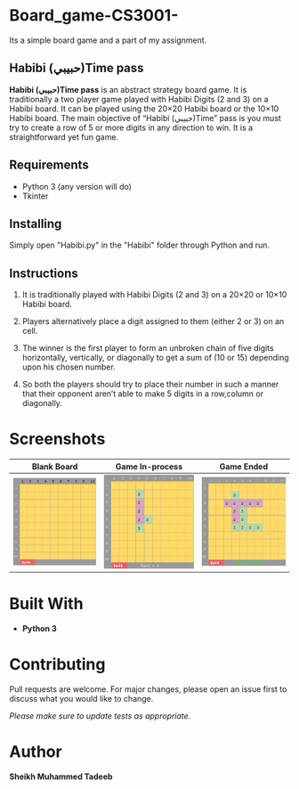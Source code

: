 # Board_game-CS3001-

Its a simple board game and a part of my assignment.


## Habibi (حبيبي)Time pass

**Habibi (حبيبي)Time pass** is an abstract strategy board game. It is traditionally a two player game played with Habibi Digits (2 and 3) on a Habibi board. It can be played using the 20×20 Habibi board or the 10×10 Habibi board. 
The main objective of “Habibi (حبيبي)Time” pass is you must try to create a row of 5 or more digits in any direction to win. It is a straightforward yet fun game.


## Requirements

* Python 3 (any version will do)
* Tkinter


## Installing

Simply open "Habibi.py" in the "Habibi" folder through Python and run.


## Instructions

1. It is traditionally played with Habibi Digits (2 and 3) on a 20×20 or 10×10 Habibi board.

2. Players alternatively place a digit assigned to them (either 2 or 3) on an cell.

3. The winner is the first player to form an unbroken chain of five digits horizontally, vertically, or diagonally to get a sum of (10 or 15) depending upon his chosen number.

4. So both the players should try to place their number in such a manner that their opponent aren’t able to make 5 digits in a row,column or diagonally.


# Screenshots

Blank Board             |  Game In-process        |  Game Ended 
:----------------------:|:----------------------: |:----------------------:
![](images/t1.png)  |  ![](images/t2.png)         |  ![](images/t3.png)


# Built With

* **Python 3**


# Contributing

Pull requests are welcome. For major changes, please open an issue first to discuss what you would like to change.

*Please make sure to update tests as appropriate.*


# Author 

**Sheikh Muhammed Tadeeb**
